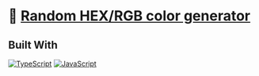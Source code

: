 # :link: [Random HEX/RGB color generator](https://jays-v.github.io/random-HEX-RGB-color-generator) 

## Built With

[![TypeScript](https://img.shields.io/badge/TypeScript-007ACC?style=for-the-badge&logo=typescript&logoColor=white)](https://jays-v.github.io/random-HEX-RGB-color-generator) 
[![JavaScript](https://img.shields.io/badge/JavaScript-F7DF1E?style=for-the-badge&logo=javascript&logoColor=black)](https://jays-v.github.io/random-HEX-RGB-color-generator) 
